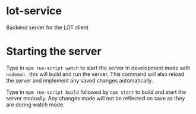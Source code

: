 # lot-service
Backend server for the LOT client

# Starting the server
Type in `npm run-script watch` to start the server in development mode with  `nodemon` , this will build and
run the server. This command will also reload the server and implement any saved changes automatically. 

Type in `npm run-script build` followed by `npm start` to build and start the server manually. Any changes made will not
be reflected on save as they are during watch mode.
